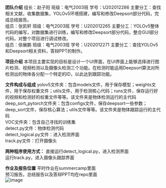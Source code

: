 **团队介绍**
组长：赵子阳 班级：电气2003班 学号：U202012286 主要分工：查找相关文献，收集数据集，YOLOv5环境搭建，编写和修改Deepsort部分代码，完成总结报告。  
组员：张凯轩 班级：电气2003班 学号：U202012265 主要分工：YOLOv5整体代码的编写，对数据集进行训练，编写和修改Deepsort部分代码，整合GUI部分代码，对整个项目进行调试修改。  
组员：俆展鹏 班级：电气2003班 学号：U202012271 主要分工：查找YOLOv5和Deepsort相关资料，答辩PPT的制作。  

**项目介绍**
本项目主要实现的目标是设计一个UI界面，在UI界面上能够选择进行图片检测、视频检测以及摄像头检测三个功能。在检测时能运用Deepsort算法对所检测出的物体各分配一个特定的ID，以此达到跟踪功能。

**文件构成与组成**
yolov5文件夹：包含models文件，用于保存模型；weights文件，用于保存权重文件；utils文件，用于检测核心代码；runs文件，保存运行好的视频和检测好的权重文件等等。该文件夹是物体检测运行的主代码  
deep_sort_pytorch文件夹：包含configs文件，保存deepsort一些参数；deep_sort文件，保存核心算法；utils文件等等。该文件夹是物体跟踪运行的主代码  
VOC文件夹：包含自己寻找的训练集  
detect.py文件：物体检测代码  
detect_logical.py文件：进入检测界面  
track.py文件：打开摄像头  

**两种程序使用方式：**
直接运行detect_logical.py，进入检测界面  
运行track.py，进入摄像头跟踪界面  

**作业及报告位置**
平时作业在summercamp里面  
预习报告。总结报告以及答辩PPT均在repo里面  
![image](https://user-images.githubusercontent.com/111260252/190394701-6fca33aa-cee3-4a45-9390-9253a923e19e.png)



